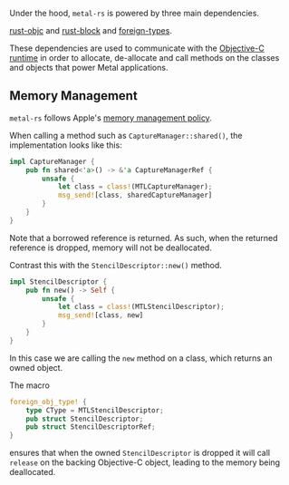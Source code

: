 Under the hood, `metal-rs` is powered by three main dependencies.

[rust-objc] and [rust-block] and [foreign-types].

These dependencies are used to communicate with the [Objective-C runtime] in order to allocate, de-allocate and call methods on the classes and objects that power Metal applications.

## Memory Management

`metal-rs` follows Apple's [memory management policy].

When calling a method such as `CaptureManager::shared()`, the implementation looks like this:

```rust
impl CaptureManager {
    pub fn shared<'a>() -> &'a CaptureManagerRef {
        unsafe {
            let class = class!(MTLCaptureManager);
            msg_send![class, sharedCaptureManager]
        }
    }
}
```

Note that a borrowed reference is returned. As such, when the returned reference is dropped, memory will not be deallocated.

Contrast this with the `StencilDescriptor::new()` method.

```rust
impl StencilDescriptor {
    pub fn new() -> Self {
        unsafe {
            let class = class!(MTLStencilDescriptor);
            msg_send![class, new]
        }
    }
}
```

In this case we are calling the `new` method on a class, which returns an owned object.

The macro

```rust
foreign_obj_type! {
    type CType = MTLStencilDescriptor;
    pub struct StencilDescriptor;
    pub struct StencilDescriptorRef;
}
```

ensures that when the owned `StencilDescriptor` is dropped it will call `release` on the backing Objective-C object, leading to the memory being deallocated.

[rust-objc]: https://github.com/SSheldon/rust-objc
[rust-block]: https://github.com/SSheldon/rust-block
[foreign-types]: https://github.com/sfackler/foreign-types
[Objective-C runtime]: https://developer.apple.com/documentation/objectivec/objective-c_runtime
[memory management policy]: https://developer.apple.com/library/archive/documentation/Cocoa/Conceptual/MemoryMgmt/Articles/mmRules.html#//apple_ref/doc/uid/20000994-BAJHFBGH
